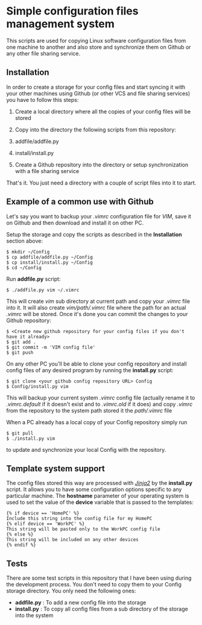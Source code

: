 # Simple configuration files management system

This scripts are used for copying Linux software configuration files from one machine to another and also store and synchronize them on Github or any other file sharing service.


## Installation

In order to create a storage for your config files and start syncing it with your other machines using Github (or other VCS and file sharing services) you have to follow this steps:

1. Create a local directory where all the copies of your config files will be stored
2. Copy into the directory the following scripts from this repository:

1. addfile/addfile.py
2. install/install.py

3. Create a Github repository into the directory or setup synchronization with a file sharing service

That's it. You just need a directory with a couple of script files into it to start.


## Example of a common use with Github
Let's say you want to backup your *.vimrc* configuration file for *VIM*, save it on Github and then download and install it on other PC. 

Setup the storage and copy the scripts as described in the **Installation** section above:

    $ mkdir ~/Config
    $ cp addfile/addfile.py ~/Config
    $ cp install/install.py ~/Config
    $ cd ~/Config

Run **addfile.py** script:

    $ ./addfile.py vim ~/.vimrc

This will create *vim* sub directory at current path and copy your *.vimrc* file into it. It will also create *vim/path/.vimrc* file where the path for an actual *.vimrc* will be stored. Once it's done you can commit the changes to your Github repository:

    $ <Create new github repository for your config files if you don't have it already>
    $ git add .
    $ git commit -m 'VIM config file'
    $ git push

On any other PC you'll be able to clone your config repository and install config files of any desired program by running the **install.py** script:

    $ git clone <your github config repository URL> Config
    $ Config/install.py vim

This will backup your current system *.vimrc* config file (actually rename it to *.vimrc.default* if it doesn't exist and to *.vimrc.old* if it does) and copy *.vimrc* from the repository to the system path stored it the *path/.vimrc* file

When a PC already has a local copy of your Config repository simply run

    $ git pull 
    $ ./install.py vim 

to update and synchronize your local Config with the repository.


## Template system support

The config files stored this way are processed with [*Jinja2*](https://jinja.palletsprojects.com/en/2.11.x/) by the **install.py** script. It allows you to have some configuration options specific to any particular machine. The **hostname** parameter of your operating system is used to set the value of the **device** variable that is passed to the templates:

    {% if device == 'HomePC' %}
    Include this string into the config file for my HomePC
    {% elif device == 'WorkPC' %}
    This string will be pasted only to the WorkPC config file
    {% else %}
    This string will be included on any other devices
    {% endif %}


## Tests

There are some test scripts in this repository that I have been using during the development process. You don't need to copy them to your Config storage directory. You only need the following ones:

*   **addfile.py** : To add a new config file into the storage
*   **install.py** : To copy all config files from a sub directory of the storage into the system
